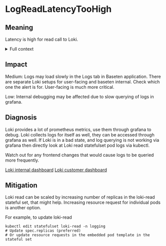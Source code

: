 # LogReadLatencyTooHigh

## Meaning

Latency is high for read call to Loki.

<details>
<summary>Full context</summary>

We use Loki for aggregating and querying both internal and user logs. This alert
means that reading logs from Loki, typically by running LogQL queries, is slow.

</details>

## Impact

Medium: Logs may load slowly in the Logs tab in Baseten application. There are
separate Loki setups for user-facing and baseten internal. Check which one the
alert is for. User-facing is much more critical.

Low: Internal debugging may be affected due to slow querying of logs in grafana.

## Diagnosis

Loki provides a lot of prometheus metrics, use them through grafana to debug.
Loki collects logs for itself as well, they can be accessed through grafana as
well. If Loki is in a bad state, and log querying is not working via grafana
then directly look at Loki read statefulset pod logs via kubectl.

Watch out for any frontend changes that would cause logs to be queried more
frequently.

[Loki internal dashboard](https://grafana.baseten.co/d/AItSVYU7k/loki-baseten?orgId=1&refresh=10s)
[Loki customer dashboard](https://grafana.baseten.co/d/bs5IVYU7z/loki-user?orgId=1&refresh=10s)


## Mitigation

Loki read can be scaled by increasing number of replicas in the loki-read
stateful set, that might help. Increasing resource request for individual pods
is another option. 

For example, to update loki-read

```
kubectl edit statefulset loki-read -n logging
# Update spec.replicas (preferred)
# Or update resource requests in the embedded pod template in the stateful set
```
